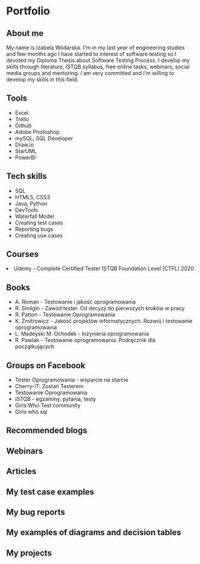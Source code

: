 # Portfolio

<h2>About me</h2>
My name is Izabela Wódarska. I'm in my last year of engineering studies and few months ago I have started to interest of software testing so I devoted my Diploma Thesis about Software Testing Process. I develop my skills through literature, ISTQB syllabus, free online tasks, webinars, social media groups and mentoring. I am very committed and i'm willing to develop my skills in this field.

<h2>Tools</h2>
<ul>
  <li>Excel</li>
  <li>Trello</li>
  <li>Github</li>
  <li>Adobe Photoshop</li>
  <li>mySQL, SQL Developer</li>
  <li>Draw.io</li>
  <li>StarUML</li>
  <li>PowerBI</li>
</ul>

<h2>Tech skills</h2>
<ul>
  <li>SQL</li>
  <li>HTML5, CSS3</li>
  <li>Java, Python</li>
  <li>DevTools</li>
  <li>Waterfall Model</li>
  <li>Creating test cases</li>
  <li>Reporting bugs</li>
  <li>Creating use cases</li>
</ul>

<h2>Courses</h2>
<li>Udemy - Complete Certified Tester ISTQB Foundation Level (CTFL) 2020</li>

<h2>Books</h2>
<ul>
  <li>A. Roman - Testowanie i jakość oprogramowania</li>
  <li>R. Smilgin - Zawód tester. Od decyzji do pierwszych kroków w pracy</li>
  <li>R. Patton - Testowanie Oprogramowania</li>
  <li>K. Zmitrowicz - Jakość projektów informatycznych. Rozwój i testowanie oprogramowania</li>
  <li>L. Madeyski M. Ochodek - Inżynieria oprogramowania</li>
  <li>R. Pawlak - Testowanie oprogramowania. Podręcznik dla początkujących</li>
</ul>

<h2>Groups on Facebook</h2>
<ul>
  <li>Tester Oprogramowania - wsparcie na starcie</li>
  <li>Cherry-IT: Zostań Testerem</li>
  <li>Testowanie Oprogramowania</li>
  <li>ISTQB - egzaminy, pytania, testy</li>
  <li>Girls Who Test community</li>
  <li>Girls who sql</li>
</ul>

<h2>Recommended blogs</h2>

<h2>Webinars</h2>

<h2>Articles</h2>

<h2>My test case examples</h2>

<h2>My bug reports</h2>

<h2>My examples of diagrams and decision tables</h2>

<h2>My projects</h2>
